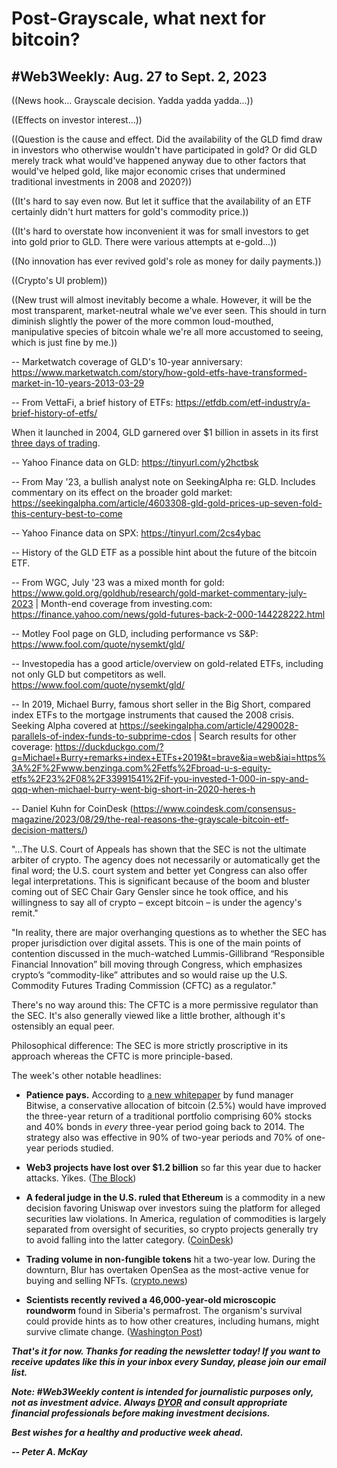 # Post-Grayscale, what next for bitcoin?
## #Web3Weekly: Aug. 27 to Sept. 2, 2023

((News hook... Grayscale decision. Yadda yadda yadda...))

((Effects on investor interest...))

((Question is the cause and effect. Did the availability of the GLD fimd draw in investors who otherwise wouldn't have participated in gold? Or did GLD merely track what would've happened anyway due to other factors that would've helped gold, like major economic crises that undermined traditional investments in 2008 and 2020?))

((It's hard to say even now. But let it suffice that the availability of an ETF certainly didn't hurt matters for gold's commodity price.))

((It's hard to overstate how inconvenient it was for small investors to get into gold prior to GLD. There were various attempts at e-gold...))

((No innovation has ever revived gold's role as money for daily payments.))

((Crypto's UI problem))

((New trust will almost inevitably become a whale. However, it will be the most transparent, market-neutral whale we've ever seen. This should in turn diminish slightly the power of the more common loud-mouthed, manipulative species of bitcoin whale we're all more accustomed to seeing, which is just fine by me.))

-- Marketwatch coverage of GLD's 10-year anniversary: https://www.marketwatch.com/story/how-gold-etfs-have-transformed-market-in-10-years-2013-03-29

-- From VettaFi, a brief history of ETFs: https://etfdb.com/etf-industry/a-brief-history-of-etfs/

When it launched in 2004, GLD garnered over $1 billion in assets in its first [three days of trading](https://finance.yahoo.com/news/first-u-gold-backed-etf-204945038.html).


-- Yahoo Finance data on GLD: https://tinyurl.com/y2hctbsk

-- From May '23, a bullish analyst note on SeekingAlpha re: GLD. Includes commentary on its effect on the broader gold market: https://seekingalpha.com/article/4603308-gld-gold-prices-up-seven-fold-this-century-best-to-come

-- Yahoo Finance data on SPX: https://tinyurl.com/2cs4ybac

-- History of the GLD ETF as a possible hint about the future of the bitcoin ETF.

-- From WGC, July '23 was a mixed month for gold: https://www.gold.org/goldhub/research/gold-market-commentary-july-2023 | Month-end coverage from investing.com: https://finance.yahoo.com/news/gold-futures-back-2-000-144228222.html

-- Motley Fool page on GLD, including performance vs S&P: https://www.fool.com/quote/nysemkt/gld/

-- Investopedia has a good article/overview on gold-related ETFs, including not only GLD but competitors as well. https://www.fool.com/quote/nysemkt/gld/

-- In 2019, Michael Burry, famous short seller in the Big Short, compared index ETFs to the mortgage instruments that caused the 2008 crisis. Seeking Alpha covered at https://seekingalpha.com/article/4290028-parallels-of-index-funds-to-subprime-cdos | Search results for other coverage: https://duckduckgo.com/?q=Michael+Burry+remarks+index+ETFs+2019&t=brave&ia=web&iai=https%3A%2F%2Fwww.benzinga.com%2Fetfs%2Fbroad-u-s-equity-etfs%2F23%2F08%2F33991541%2Fif-you-invested-1-000-in-spy-and-qqq-when-michael-burry-went-big-short-in-2020-heres-h


--
Daniel Kuhn for CoinDesk (https://www.coindesk.com/consensus-magazine/2023/08/29/the-real-reasons-the-grayscale-bitcoin-etf-decision-matters/)

"...The U.S. Court of Appeals has shown that the SEC is not the ultimate arbiter of crypto. The agency does not necessarily or automatically get the final word; the U.S. court system and better yet Congress can also offer legal interpretations. This is significant because of the boom and bluster coming out of SEC Chair Gary Gensler since he took office, and his willingness to say all of crypto – except bitcoin – is under the agency's remit."

"In reality, there are major overhanging questions as to whether the SEC has proper jurisdiction over digital assets. This is one of the main points of contention discussed in the much-watched Lummis-Gillibrand “Responsible Financial Innovation” bill moving through Congress, which emphasizes crypto’s “commodity-like” attributes and so would raise up the U.S. Commodity Futures Trading Commission (CFTC) as a regulator."

There's no way around this: The CFTC is a more permissive regulator than the SEC. It's also generally viewed like a little brother, although it's ostensibly an equal peer.

Philosophical difference: The SEC is more strictly proscriptive in its approach whereas the CFTC is more principle-based.

The week's other notable headlines:

- **Patience pays.** According to [a new whitepaper](https://s3.amazonaws.com/static.bitwiseinvestments.com/Research/Bitcoins-Role-in-a-Traditional-Portfolio-08-2023.pdf) by fund manager Bitwise, a conservative allocation of bitcoin (2.5%) would have improved the three-year return of a traditional portfolio comprising 60% stocks and 40% bonds in *every* three-year period going back to 2014. The strategy also was effective in 90% of two-year periods and 70% of one-year periods studied.

- **Web3 projects have lost over $1.2 billion** so far this year due to hacker attacks. Yikes. ([The Block](https://www.theblock.co/post/248550/web3-losses-exceed-1-billion-in-2023-base-exploits))

- **A federal judge in the U.S. ruled that Ethereum** is a commodity in a new decision favoring Uniswap over investors suing the platform for alleged securities law violations. In America, regulation of commodities is largely separated from oversight of securities, so crypto projects generally try to avoid falling into the latter category. ([CoinDesk](https://www.coindesk.com/policy/2023/08/31/us-court-calls-eth-a-commodity-while-tossing-investor-suit-against-uniswap/))

- **Trading volume in non-fungible tokens** hit a two-year low. During the downturn, Blur has overtaken OpenSea as the most-active venue for buying and selling NFTs. ([crypto.news](https://crypto.news/nft-market-witnesses-lowest-transaction-volume-in-two-years/))

- **Scientists recently revived a 46,000-year-old microscopic roundworm** found in Siberia's permafrost. The organism's survival could provide hints as to how other creatures, including humans, might survive climate change. ([Washington Post](https://www.washingtonpost.com/science/2023/07/27/nematode-revived-siberian-permafrost/))

<!-- Re-work boilerplate. This is the old version for now, but could really use some brushing up... -->

_**That's it for now. Thanks for reading the newsletter today! If you want to receive updates like this in your inbox every Sunday, please join our email list.**_

_**Note: #Web3Weekly content is intended for journalistic purposes only, not as investment advice. Always [DYOR](https://www.urbandictionary.com/define.php?term=DYOR) and consult appropriate financial professionals before making investment decisions.**_

_**Best wishes for a healthy and productive week ahead.**_  

_**-- Peter A. McKay**_
